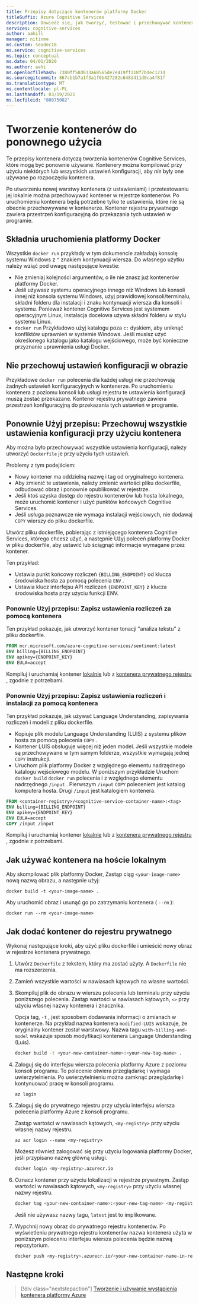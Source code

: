 ```yaml
---
title: Przepisy dotyczące kontenerów platformy Docker
titleSuffix: Azure Cognitive Services
description: Dowiedz się, jak tworzyć, testować i przechowywać kontenery przy użyciu niektórych lub wszystkich ustawień konfiguracji do wdrożenia i ponownego użycia.
services: cognitive-services
author: aahill
manager: nitinme
ms.custom: seodec18
ms.service: cognitive-services
ms.topic: conceptual
ms.date: 04/01/2020
ms.author: aahi
ms.openlocfilehash: 7380ff58d033a68565de7e419ff318f7bdec121d
ms.sourcegitcommit: 867cb1b7a1f3a1f0b427282c648d411d0ca4f81f
ms.translationtype: MT
ms.contentlocale: pl-PL
ms.lasthandoff: 03/19/2021
ms.locfileid: "80875082"
---
```

# <a name="create-containers-for-reuse"></a>Tworzenie kontenerów do ponownego użycia

Te przepisy kontenera dotyczą tworzenia kontenerów Cognitive Services, które mogą być ponownie używane. Kontenery można kompilować przy użyciu niektórych lub wszystkich ustawień konfiguracji, aby _nie_ były one używane po rozpoczęciu kontenera.

Po utworzeniu nowej warstwy kontenera (z ustawieniami) i przetestowaniu jej lokalnie można przechowywać kontener w rejestrze kontenerów. Po uruchomieniu kontenera będą potrzebne tylko te ustawienia, które nie są obecnie przechowywane w kontenerze. Kontener rejestru prywatnego zawiera przestrzeń konfiguracyjną do przekazania tych ustawień w programie.

## <a name="docker-run-syntax"></a>Składnia uruchomienia platformy Docker

Wszystkie `docker run` przykłady w tym dokumencie zakładają konsolę systemu Windows z `^` znakiem kontynuacji wiersza. Do własnego użytku należy wziąć pod uwagę następujące kwestie:

* Nie zmieniaj kolejności argumentów, o ile nie znasz już kontenerów platformy Docker.
* Jeśli używasz systemu operacyjnego innego niż Windows lub konsoli innej niż konsola systemu Windows, użyj prawidłowej konsoli/terminalu, składni folderu dla instalacji i znaku kontynuacji wiersza dla konsoli i systemu.  Ponieważ kontener Cognitive Services jest systemem operacyjnym Linux, instalacja docelowa używa składni folderu w stylu systemu Linux.
* `docker run` Przykładowo użyj katalogu poza `c:` dyskiem, aby uniknąć konfliktów uprawnień w systemie Windows. Jeśli musisz użyć określonego katalogu jako katalogu wejściowego, może być konieczne przyznanie uprawnienia usługi Docker.

## <a name="store-no-configuration-settings-in-image"></a>Nie przechowuj ustawień konfiguracji w obrazie

Przykładowe `docker run` polecenia dla każdej usługi nie przechowują żadnych ustawień konfiguracyjnych w kontenerze. Po uruchomieniu kontenera z poziomu konsoli lub usługi rejestru te ustawienia konfiguracji muszą zostać przekazane. Kontener rejestru prywatnego zawiera przestrzeń konfiguracyjną do przekazania tych ustawień w programie.

## <a name="reuse-recipe-store-all-configuration-settings-with-container"></a>Ponownie Użyj przepisu: Przechowuj wszystkie ustawienia konfiguracji przy użyciu kontenera

Aby można było przechowywać wszystkie ustawienia konfiguracji, należy utworzyć `Dockerfile` je przy użyciu tych ustawień.

Problemy z tym podejściem:

* Nowy kontener ma oddzielną nazwę i tag od oryginalnego kontenera.
* Aby zmienić te ustawienia, należy zmienić wartości pliku dockerfile, odbudować obraz i ponownie opublikować w rejestrze.
* Jeśli ktoś uzyska dostęp do rejestru kontenerów lub hosta lokalnego, może uruchomić kontener i użyć punktów końcowych Cognitive Services.
* Jeśli usługa poznawcze nie wymaga instalacji wejściowych, nie dodawaj `COPY` wierszy do pliku dockerfile.

Utwórz pliku dockerfile, pobierając z istniejącego kontenera Cognitive Services, którego chcesz użyć, a następnie Użyj poleceń platformy Docker w pliku dockerfile, aby ustawić lub ściągnąć informacje wymagane przez kontener.

Ten przykład:

* Ustawia punkt końcowy rozliczeń `{BILLING_ENDPOINT}` od klucza środowiska hosta za pomocą polecenia `ENV` .
* Ustawia klucz interfejsu API rozliczeń `{ENDPOINT_KEY}` z klucza środowiska hosta przy użyciu funkcji ENV.

### <a name="reuse-recipe-store-billing-settings-with-container"></a>Ponownie Użyj przepisu: Zapisz ustawienia rozliczeń za pomocą kontenera

Ten przykład pokazuje, jak utworzyć kontener tonacji "analiza tekstu" z pliku dockerfile.

```Dockerfile
FROM mcr.microsoft.com/azure-cognitive-services/sentiment:latest
ENV billing={BILLING_ENDPOINT}
ENV apikey={ENDPOINT_KEY}
ENV EULA=accept
```

Kompiluj i uruchamiaj kontener [lokalnie](#how-to-use-container-on-your-local-host) lub z [kontenera prywatnego rejestru](#how-to-add-container-to-private-registry) , zgodnie z potrzebami.

### <a name="reuse-recipe-store-billing-and-mount-settings-with-container"></a>Ponownie Użyj przepisu: Zapisz ustawienia rozliczeń i instalacji za pomocą kontenera

Ten przykład pokazuje, jak używać Language Understanding, zapisywania rozliczeń i modeli z pliku dockerfile.

* Kopiuje plik modelu Language Understanding (LUIS) z systemu plików hosta za pomocą polecenia `COPY` .
* Kontener LUIS obsługuje więcej niż jeden model. Jeśli wszystkie modele są przechowywane w tym samym folderze, wszystkie wymagają jednej `COPY` instrukcji.
* Uruchom plik platformy Docker z względnego elementu nadrzędnego katalogu wejściowego modelu. W poniższym przykładzie Uruchom `docker build` `docker run` polecenia i z względnego elementu nadrzędnego `/input` . Pierwszym `/input` `COPY` poleceniem jest katalog komputera hosta. Drugi `/input` jest katalogiem kontenera.

```Dockerfile
FROM <container-registry>/<cognitive-service-container-name>:<tag>
ENV billing={BILLING_ENDPOINT}
ENV apikey={ENDPOINT_KEY}
ENV EULA=accept
COPY /input /input
```

Kompiluj i uruchamiaj kontener [lokalnie](#how-to-use-container-on-your-local-host) lub z [kontenera prywatnego rejestru](#how-to-add-container-to-private-registry) , zgodnie z potrzebami.

## <a name="how-to-use-container-on-your-local-host"></a>Jak używać kontenera na hoście lokalnym

Aby skompilować plik platformy Docker, Zastąp ciąg `<your-image-name>` nową nazwą obrazu, a następnie użyj:

```console
docker build -t <your-image-name> .
```

Aby uruchomić obraz i usunąć go po zatrzymaniu kontenera ( `--rm` ):

```console
docker run --rm <your-image-name>
```

## <a name="how-to-add-container-to-private-registry"></a>Jak dodać kontener do rejestru prywatnego

Wykonaj następujące kroki, aby użyć pliku dockerfile i umieścić nowy obraz w rejestrze kontenera prywatnego.  

1. Utwórz `Dockerfile` z tekstem, który ma zostać użyty. A `Dockerfile` nie ma rozszerzenia.

1. Zamień wszystkie wartości w nawiasach kątowych na własne wartości.

1. Skompiluj plik do obrazu w wierszu polecenia lub terminalu przy użyciu poniższego polecenia. Zastąp wartości w nawiasach kątowych, `<>` przy użyciu własnej nazwy kontenera i znacznika.  

    Opcja tag, `-t` , jest sposobem dodawania informacji o zmianach w kontenerze. Na przykład nazwa kontenera `modified-LUIS` wskazuje, że oryginalny kontener został warstwowy. Nazwa tagu `with-billing-and-model` wskazuje sposób modyfikacji kontenera Language Understanding (Luis).

    ```Bash
    docker build -t <your-new-container-name>:<your-new-tag-name> .
    ```

1. Zaloguj się do interfejsu wiersza polecenia platformy Azure z poziomu konsoli programu. To polecenie otwiera przeglądarkę i wymaga uwierzytelnienia. Po uwierzytelnieniu można zamknąć przeglądarkę i kontynuować pracę w konsoli programu.

    ```azurecli
    az login
    ```

1. Zaloguj się do prywatnego rejestru przy użyciu interfejsu wiersza polecenia platformy Azure z konsoli programu.

    Zastąp wartości w nawiasach kątowych, `<my-registry>` przy użyciu własnej nazwy rejestru.  

    ```azurecli
    az acr login --name <my-registry>
    ```

    Możesz również zalogować się przy użyciu logowania platformy Docker, jeśli przypisano nazwę główną usługi.

    ```Bash
    docker login <my-registry>.azurecr.io
    ```

1. Oznacz kontener przy użyciu lokalizacji w rejestrze prywatnym. Zastąp wartości w nawiasach kątowych, `<my-registry>` przy użyciu własnej nazwy rejestru. 

    ```Bash
    docker tag <your-new-container-name>:<your-new-tag-name> <my-registry>.azurecr.io/<your-new-container-name-in-registry>:<your-new-tag-name>
    ```

    Jeśli nie używasz nazwy tagu, `latest` jest to implikowane.

1. Wypchnij nowy obraz do prywatnego rejestru kontenerów. Po wyświetleniu prywatnego rejestru kontenerów nazwa kontenera użyta w poniższym poleceniu interfejsu wiersza polecenia będzie nazwą repozytorium.

    ```Bash
    docker push <my-registry>.azurecr.io/<your-new-container-name-in-registry>:<your-new-tag-name>
    ```

## <a name="next-steps"></a>Następne kroki

> [!div class="nextstepaction"]
> [Tworzenie i używanie wystąpienia kontenera platformy Azure](azure-container-instance-recipe.md)

<!--
## Store input and output configuration settings

Bake in input params only

FROM containerpreview.azurecr.io/microsoft/cognitive-services-luis:<tag>
COPY luisModel1 /input/
COPY luisModel2 /input/

## Store all configuration settings

If you are a single manager of the container, you may want to store all settings in the container. The new, resulting container will not need any variables passed in to run. 

Issues with this approach:

* In order to change these settings, you will have to change the values of the Dockerfile and rebuild the file. 
* If someone gets access to your container registry or your local host, they can run the container and use the Cognitive Services endpoints. 

The following _partial_ Dockerfile shows how to statically set the values for billing and model. This example uses the 

```Dockerfile
FROM <container-registry>/<cognitive-service-container-name>:<tag>
ENV billing=<billing value>
ENV apikey=<apikey value>
COPY luisModel1 /input/
COPY luisModel2 /input/
```

->